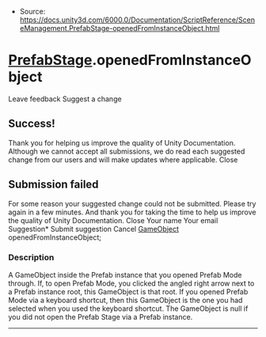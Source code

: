 * Source: https://docs.unity3d.com/6000.0/Documentation/ScriptReference/SceneManagement.PrefabStage-openedFromInstanceObject.html

#  [PrefabStage](https://docs.unity3d.com/6000.0/Documentation/ScriptReference/SceneManagement.PrefabStage.html).openedFromInstanceObject
Leave feedback
Suggest a change
## Success!
Thank you for helping us improve the quality of Unity Documentation. Although we cannot accept all submissions, we do read each suggested change from our users and will make updates where applicable.
Close
## Submission failed
For some reason your suggested change could not be submitted. Please <a>try again</a> in a few minutes. And thank you for taking the time to help us improve the quality of Unity Documentation.
Close
Your name Your email Suggestion* Submit suggestion
Cancel
[GameObject](https://docs.unity3d.com/6000.0/Documentation/ScriptReference/GameObject.html) openedFromInstanceObject; 
### Description
A GameObject inside the Prefab instance that you opened Prefab Mode through.
If, to open Prefab Mode, you clicked the angled right arrow next to a Prefab instance root, this GameObject is that root. If you opened Prefab Mode via a keyboard shortcut, then this GameObject is the one you had selected when you used the keyboard shortcut. The GameObject is null if you did not open the Prefab Stage via a Prefab instance.
* * *
